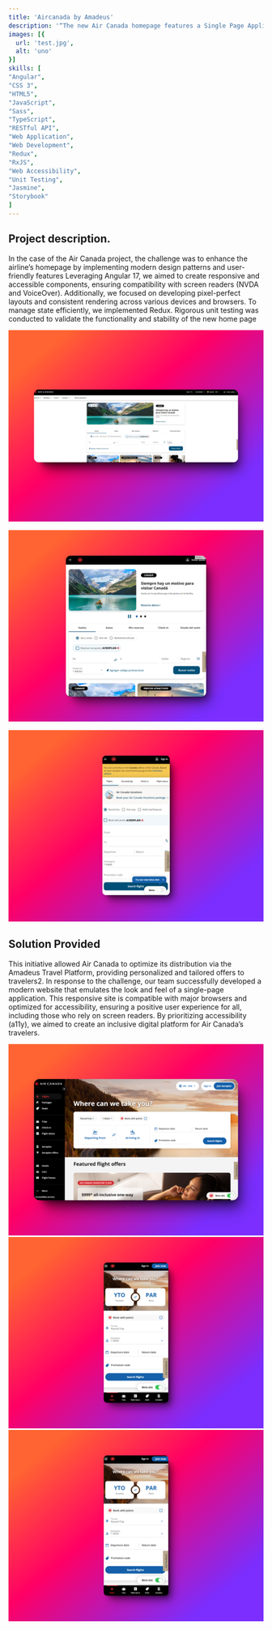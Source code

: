 ```yaml
---
title: 'Aircanada by Amadeus'
description: '“The new Air Canada homepage features a Single Page Application (SPA) design, optimized for desktop, tablet, and mobile devices. It supports multiple languages and ensures full accessibility (A11Y) for screen readers such as NVDA, JAWS (Windows), and VoiceOver (Mac OS).”'
images: [{
  url: 'test.jpg',
  alt: 'uno'
}]
skills: [
"Angular",
"CSS 3",
"HTML5",
"JavaScript",
"Sass",
"TypeScript",
"RESTful API",
"Web Application",
"Web Development",
"Redux",
"RxJS",
"Web Accessibility",
"Unit Testing",
"Jasmine",
"Storybook"
]
---
```


## Project description. 

In the case of the Air Canada project, the challenge was to enhance the airline’s homepage by implementing modern design patterns and user-friendly features Leveraging Angular 17, we aimed to create responsive and accessible components, ensuring compatibility with screen readers (NVDA and VoiceOver). Additionally, we focused on developing pixel-perfect layouts and consistent rendering across various devices and browsers. To manage state efficiently, we implemented Redux. Rigorous unit testing was conducted to validate the functionality and stability of the new home page

![Aircanada Old Desktop Size](/public/ac-desktop-legacy.png)

![Aircanada Old Tablet Size](/public/ac-tablet-legacy.png)

![Aircanada Old Mobile Size](/public/ac-mobile-legacy.png)

## Solution Provided

This initiative allowed Air Canada to optimize its distribution via the Amadeus Travel Platform, providing personalized and tailored offers to travelers2.
In response to the challenge, our team successfully developed a modern website that emulates the look and feel of a single-page application. This responsive site is compatible with major browsers and optimized for accessibility, ensuring a positive user experience for all, including those who rely on screen readers. By prioritizing accessibility (a11y), we aimed to create an inclusive digital platform for Air Canada’s travelers.


![Placeholder Image](/public/ac-desktop-1.png)
![Placeholder Image](/public/ac-mobile-1.png)
![Placeholder Image](/public/ac-mobile-1.png)
